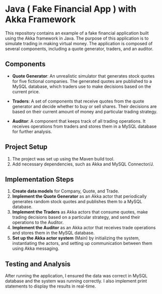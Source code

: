 # Java ( Fake Financial App ) with Akka Framework

This repository contains an example of a fake financial application built using the Akka framework in Java.
The purpose of this application is to simulate trading in making virtual money. The application is composed of several components, including a quote generator, traders, and an auditor.

## Components

- **Quote Generator**: An unrealistic simulator that generates stock quotes for five fictional companies. The generated quotes are published to a MySQL database, which traders use to make decisions based on the current price.

- **Traders**: A set of components that receive quotes from the quote generator and decide whether to buy or sell shares. Their decisions are based on their current amount of money and particular trading strategy.

- **Auditor**: A component that keeps track of all trading operations. It receives operations from traders and stores them in a MySQL database for further analysis.

## Project Setup

1. The project was set up using the Maven build tool.
2. Add necessary dependencies, such as Akka and MySQL Connector/J.

## Implementation Steps

1. **Create data models** for Company, Quote, and Trade.
2. **Implement the Quote Generator** as an Akka actor that periodically generates random stock quotes and publishes them to a MySQL database.
3. **Implement the Traders** as Akka actors that consume quotes, make trading decisions based on a particular strategy, and send their operations to the Auditor.
4. **Implement the Auditor** as an Akka actor that receives trade operations and stores them in the MySQL database.
5. **Set up the Akka actor system** (Main) by initializing the system, instantiating the actors, and setting up communication between them using Akka messaging.

## Testing and Analysis

After running the application, I ensured the data was correct in MySQL database and the system was running correctly. I also implement print statements to display the results in real-time.

